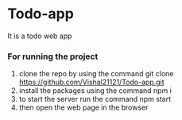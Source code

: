 # Todo-app
It is a todo web app

### For running the project
1. clone the repo by using the command git clone https://github.com/Vishal21121/Todo-app.git
2. install the packages using the command npm i
3. to start the server run the command npm start
4. then open the web page in the browser
